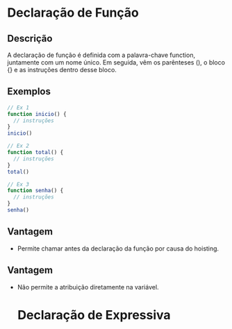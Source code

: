 # Declaração de Função

## Descrição
A declaração de função é definida com a palavra-chave function, juntamente com um nome único. Em seguida, vêm os parênteses (), o bloco {} e as instruções dentro desse bloco.

## Exemplos

```javascript
// Ex 1
function inicio() {
  // instruções
}
inicio()

// Ex 2
function total() {
  // instruções
}
total()

// Ex 3
function senha() {
  // instruções
}
senha()
```
## Vantagem
- Permite chamar antes da declaração da função por causa do hoisting.
## Vantagem
- Não permite a atribuição diretamente na variável.



  # Declaração de Expressiva
